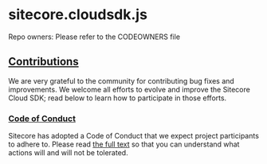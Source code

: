 # sitecore.cloudsdk.js

Repo owners:
Please refer to the CODEOWNERS file

## [Contributions](CONTRIBUTING.md)

We are very grateful to the community for contributing bug fixes and improvements. We welcome all efforts to evolve and improve the Sitecore Cloud SDK; read below to learn how to participate in those efforts.

### [Code of Conduct](CODE_OF_CONDUCT.md)

Sitecore has adopted a Code of Conduct that we expect project participants to adhere to. Please read [the full text](CODE_OF_CONDUCT.md) so that you can understand what actions will and will not be tolerated.
